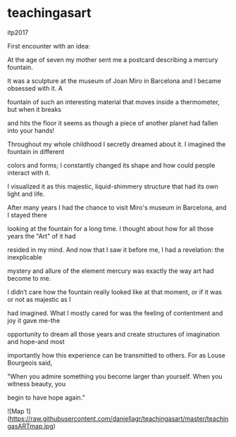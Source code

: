 # teachingasart
itp2017
 
 
 First encounter with an idea:

At the age of seven my mother sent me a postcard describing a mercury fountain.

It was a sculpture at the museum of Joan Miro in Barcelona and I became obsessed with it. A

fountain of such an interesting material that moves inside a thermometer, but when it breaks

and hits the floor it seems as though a piece of another planet had fallen into your hands!

Throughout my whole childhood I secretly dreamed about it. I imagined the fountain in different

colors and forms; I constantly changed its shape and how could people interact with it.

I visualized it as this majestic, liquid-shimmery structure that had its own light and life.

After many years I had the chance to visit Miro's museum in Barcelona, and I stayed there

looking at the fountain for a long time. I thought about how for all those years the "Art" of it had

resided in my mind. And now that I saw it before me, I had a revelation: the inexplicable

mystery and allure of the element mercury was exactly the way art had become to me.

I didn’t care how the fountain really looked like at that moment, or if it was or not as majestic as I

had imagined. What I mostly cared for was the feeling of contentment and joy it gave me-the

opportunity to dream all those years and create structures of imagination and hope-and most

importantly how this experience can be transmitted to others. For as Louse Bourgeois said,

"When you admire something you become larger than yourself. When you witness beauty, you

begin to have hope again.”

![Map 1] (https://raw.githubusercontent.com/daniellagr/teachingasart/master/teachingasARTmap.jpg)
